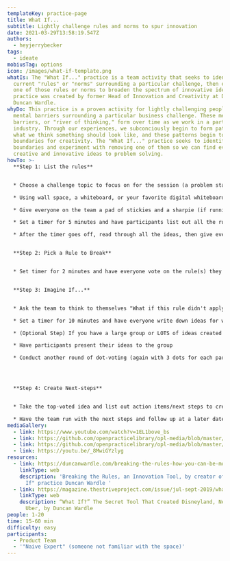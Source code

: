 ```yaml
---
templateKey: practice-page
title: What If...
subtitle: Lightly challenge rules and norms to spur innovation
date: 2021-03-29T13:58:19.547Z
authors:
  - heyjerrybecker
tags:
  - ideate
mobiusTag: options
icon: /images/what-if-template.png
whatIs: The "What If..." practice is a team activity that seeks to identify the
  current "rules" or "norms" surrounding a particular challenge, then eliminate
  one of those rules or norms to broaden the spectrum of innovative ideas. This
  practice was created by former Head of Innovation and Creativity at Disney,
  Duncan Wardle.
whyDo: This practice is a proven activity for lightly challenging peoples'
  mental barriers surrounding a particular business challenge. These mental
  barriers, or "river of thinking," form over time as we work in a particular
  industry. Through our experiences, we subconciously begin to form patterns in
  what we think something should look like, and these patterns begin to form
  boundaries for creativity. The "What If..." practice seeks to identify those
  boundaries and experiment with removing one of them so we can find even more
  creative and innovative ideas to problem solving.
howTo: >-
  **Step 1: List the rules**


  * Choose a challenge topic to focus on for the session (a problem statement, customer journey, industry you're operating in, etc)

  * Using wall space, a whiteboard, or your favorite digital whiteboarding tool, draw lines to form 3 columns and label them "Rules," "What If...," and "Imagine If..." (from left to right)

  * Give everyone on the team a pad of stickies and a sharpie (if running this in person)

  * Set a timer for 5 minutes and have participants list out all the rules, norms, and barriers related to that particular challenge (1 idea per stickie)

  * After the timer goes off, read through all the ideas, then give everyone 3 dots for voting


  **Step 2: Pick a Rule to Break**


  * Set timer for 2 minutes and have everyone vote on the rule(s) they think that, if eliminated, would most broaden the spectrum of ideation. Take the top-voted stickie and move it to the "What If..." column


  **Step 3: Imagine If...**


  * Ask the team to think to themselves "What if this rule didn't apply?" On a separate stickie, reword the rule to create a provocative statement that answers that question

  * Set a timer for 10 minutes and have everyone write down ideas for what a future solution might look like if the selected rule didn't apply. Place ideas in the "Imagine If.." column

  * (Optional Step) If you have a large group or LOTS of ideas created and are running short on time, set a 3 minute timer and have participants select their top 2-3 ideas that they feel are the most ambitious

  * Have participants present their ideas to the group

  * Conduct another round of dot-voting (again with 3 dots for each participant) to have the team vote on what idea(s) they want to experiment with




  **Step 4: Create Next-steps**


  * Take the top-voted idea and list out action items/next steps to create an run an experiment with this solution. Assign ownership of the idea to someone (ideally the person whose idea it was)

  * Have the team run with the next steps and follow up at a later date (1-2 weeks) to check in on progress
mediaGallery:
  - link: https://www.youtube.com/watch?v=1EL1bove_bs
  - link: https://github.com/openpracticelibrary/opl-media/blob/master/images/What%20if%20template.png?raw=true
  - link: https://github.com/openpracticelibrary/opl-media/blob/master/images/What%20if%20example.png?raw=true
  - link: https://youtu.be/_8MwiGYzlyg
resources:
  - link: https://duncanwardle.com/breaking-the-rules-how-you-can-be-more-innovative/
    linkType: web
    description: 'Breaking the Rules, an Innovation Tool, by creator of the "What
      If" practice Duncan Wardle '
  - link: https://magazine.thestriveproject.com/issue/jul-sept-2019/what-if-the-secret-tool-that-created-disneyland-netflix-and-uber/
    linkType: web
    description: “What If?” The Secret Tool That Created Disneyland, Netflix and
      Uber, by Duncan Wardle
people: 1-20
time: 15-60 min
difficulty: easy
participants:
  - Product Team
  - '"Naive Expert" (someone not familiar with the space)'
---
```

